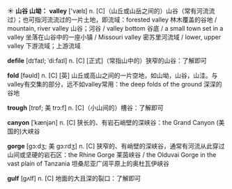 ☀ <span class="category">**山谷 山坳：**</span>
<span class="vocabulary">**valley**</span> ['vælɪ] 
<span class="definition">n. [C]（山丘或山岳之间的）山谷（常有河流流过）；也可指河流流过的一片土地，即流域：</span>forested valley 林木覆盖的谷地 / mountain, river valley 山谷；河谷 / valley bottom 谷底 / a small town set in a valley 坐落在山谷中的一座小镇 / Missouri valley 密苏里河流域 / lower, upper valley 下游流域；上游流域
           
<span class="vocabulary">**defile**</span> [dɪˈfaɪl; ˈdi:faɪl]
<span class="definition">n. [C] [正式]（常指山中的）狭窄的山谷：</span>了解即可

<span class="vocabulary">**fold**</span> [fəʊld] 
<span class="definition">n. [C] [英] 山丘或高山之间的一片空地，如山坳，山谷，山洼。与valley有交集的部分，远不如valley常用：</span>the deep folds of the ground 深深的谷地
                      
<span class="vocabulary">**trough**</span> [trɒf; 美 trɔ:f]
<span class="definition">n. [C]（小山间的）槽谷：</span>了解即可

<span class="vocabulary">**canyon**</span> [ˈkænjən]
<span class="definition">n. [C] 狭长的、有岩石峭壁的深峡谷：</span>the Grand Canyon (美国的)大峡谷

<span class="vocabulary">**gorge**</span> [gɔ:dʒ; 美 gɔ:rdʒ]
<span class="definition">n. [C] 狭窄的、有峭壁的深峡谷，通常有河流从此穿过山间或坚硬的岩石区：</span>the Rhine Gorge 莱茵峡谷 / the Olduvai Gorge in the vast plain of Tanzania 坦桑尼亚广阔平原上的奥杜瓦伊峡谷

<span class="vocabulary">**gulf**</span> [gʌlf]
<span class="definition">n. [C] 地面的大且深的裂口：</span>了解即可


